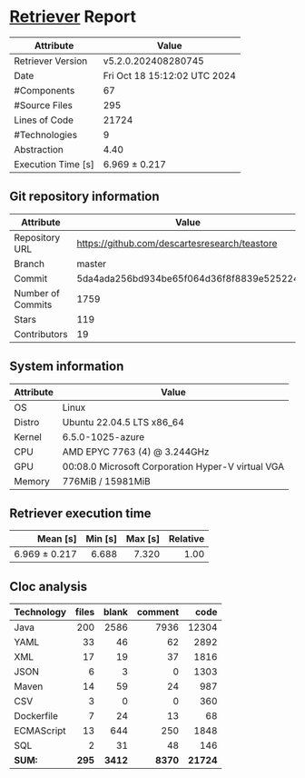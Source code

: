 # [Retriever](https://github.com/PalladioSimulator/Palladio-ReverseEngineering-Retriever) Report
| Attribute          | Value |
| ------------------ | ----- |
| Retriever Version  | v5.2.0.202408280745 |
| Date               | Fri Oct 18 15:12:02 UTC 2024 |
| #Components        | 67 |
| #Source Files      | 295 |
| Lines of Code      | 21724 |
| #Technologies      | 9 |
| Abstraction        | 4.40 |
| Execution Time [s] | 6.969 ± 0.217  |

## Git repository information
|      Attribute    | Value |
| ----------------- | ----- |
| Repository URL    | https://github.com/descartesresearch/teastore |
| Branch            | master |
| Commit            | 5da4ada256bd934be65f064d36f8f8839e525224 |
| Number of Commits | 1759 |
| Stars             | 119 |
| Contributors      | 19 |


## System information
| Attribute | Value |
| --------- | ----- |
| OS | Linux  |
| Distro | Ubuntu 22.04.5 LTS x86_64  |
| Kernel | 6.5.0-1025-azure  |
| CPU | AMD EPYC 7763 (4) @ 3.244GHz  |
| GPU | 00:08.0 Microsoft Corporation Hyper-V virtual VGA  |
| Memory | 776MiB / 15981MiB  |

## Retriever execution time
| Mean [s] | Min [s] | Max [s] | Relative |
|---:|---:|---:|---:|
| 6.969 ± 0.217 | 6.688 | 7.320 | 1.00 |

## Cloc analysis

<!-- github.com/AlDanial/cloc v 1.90  T=1.31 s (250.7 files/s, 33047.3 lines/s) -->

|Technology|files|blank|comment|code|
|:-------|-------:|-------:|-------:|-------:|
|Java|200|2586|7936|12304|
|YAML|33|46|62|2892|
|XML|17|19|37|1816|
|JSON|6|3|0|1303|
|Maven|14|59|24|987|
|CSV|3|0|0|360|
|Dockerfile|7|24|13|68|
|ECMAScript|13|644|250|1848|
|SQL|2|31|48|146|
|**SUM:**|**295**|**3412**|**8370**|**21724**|
